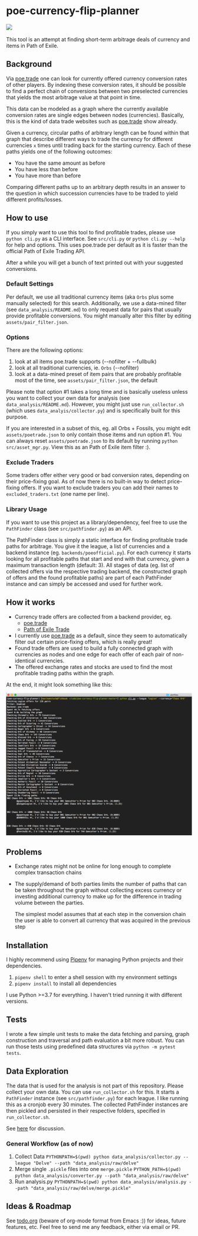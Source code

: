 # poe-currency-flip-planner

![](https://api.travis-ci.com/maximumstock/poe-currency-flip-planner.svg?branch=master)

This tool is an attempt at finding short-term arbitrage deals of currency and items in Path of Exile.

## Background

Via [poe.trade](http://currency.poe.trade) one can look for currently offered currency
conversion rates of other players. By indexing these conversion rates, it should be
possible to find a perfect chain of conversions between two preselected currencies that
yields the most arbitrage value at that point in time.

This data can be modeled as a graph where the currently available conversion rates are
single edges between nodes (currencies). Basically, this is the kind of data trade websites
such as [poe.trade](http://currency.poe.trade) show already.

Given a currency, circular paths of arbitrary length can be found within that graph that
describe different ways to trade the currency for different currencies `x` times until
trading back for the starting currency. Each of these paths yields one of the following
outcomes:

- You have the same amount as before
- You have less than before
- You have more than before

Comparing different paths up to an arbitrary depth results in an answer to the question
in which succession currencies have to be traded to yield different profits/losses.

## How to use

If you simply want to use this tool to find profitable trades,
please use `python cli.py` as a CLI interface.
See `src/cli.py` or `python cli.py --help` for help and options.
This uses poe.trade per default as it is faster than the official Path of Exile Trading API.

After a while you will get a bunch of text printed out with your suggested conversions.

### Default Settings

Per default, we use all traditional currency items (aka `Orbs` plus some manually selected)
for this search.
Additionally, we use a data-mined filter (see `data_analysis/README.md`) to only
request data for pairs that usually provide profitable conversions.
You might manually alter this filter by editing `assets/pair_filter.json`.

### Options

There are the following options:

1. look at all items poe.trade supports (--nofilter + --fullbulk)
2. look at all traditional currencies, ie. `Orbs` (--nofilter)
3. look at a data-mined preset of item pairs that are probably profitable most of the time, see `assets/pair_filter.json`, the default

Please note that option #1 takes a long time and is basically useless unless
you want to collect your own data for analysis (see `data_analysis/README.md`).
However, you might just use `run_collector.sh` (which uses `data_analyis/collector.py`)
and is specifically built for this purpose.

If you are interested in a subset of this, eg. all Orbs + Fossils, you might edit
`assets/poetrade.json` to only contain those items and run option #1.
You can always reset `assets/poetrade.json` to its default by running `python src/asset_mgr.py`.
View this as an Path of Exile item filter :).

### Exclude Traders

Some traders offer either very good or bad conversion rates, depending on their
price-fixing goal.
As of now there is no built-in way to detect price-fixing offers.
If you want to exclude traders you can add their names to `excluded_traders.txt`
(one name per line).

### Library Usage

If you want to use this project as a library/dependency, feel free to use the
`PathFinder` class (see `src/pathfinder.py`) as an API.

The PathFinder class is simply a static interface for finding profitable trade
paths for arbitrage. You give it the league, a list of currencies and a backend
instance (eg. `backends/poeofficial.py`). For each
currency it starts looking for all profitable paths that start and end with that
currency, given a maximum transaction length (default: 3). All stages of data
(eg. list of collected offers via the respective trading backend, the constructed
graph of offers and the found profitable paths) are part of each PathFinder
instance and can simply be accessed and used for further work.

## How it works

- Currency trade offers are collected from a backend provider, eg.
  - [poe.trade](http://poe.trade)
  - [Path of Exile Trade](https://www.pathofexile.com/trade/exchange)
- I currently use [poe.trade](http://currency.poe.trade) as a
  default, since they seem to automatically filter out certain price-fixing offers, which
  is really great!
- Found trade offers are used to build a fully connected graph with currencies as nodes
  and one edge for each offer of each pair of non-identical currencies.
- The offered exchange rates and stocks are used to find the most profitable trading paths
  within the graph.

At the end, it might look something like this:

![](examples/result_screenshot.png)

## Problems

- Exchange rates might not be online for long enough to complete complex transaction chains
- The supply/demand of both parties limits the number of paths that can be taken throughout
  the graph without collecting excess currency or investing additional currency to make
  up for the difference in trading volume between the parties.

  The simplest model assumes that at each step in the conversion chain the user is able
  to convert all currency that was acquired in the previous step

## Installation

I highly recommend using [Pipenv](https://github.com/pypa/pipenv) for managing
Python projects and their dependencies.

1. `pipenv shell` to enter a shell session with my environment settings
2. `pipenv install` to install all dependencies

I use Python >=3.7 for everything. I haven't tried running it with different versions.

## Tests

I wrote a few simple unit tests to make the data fetching and parsing, graph
construction and traversal and path evaluation a bit more robust. You can run
those tests using predefined data structures via `python -m pytest tests`.

## Data Exploration

The data that is used for the analysis is not part of this repository. Please
collect your own data. You can use `run_collector.sh` for this. It starts a
`PathFinder` instance (see `src/pathfinder.py`) for each league. I like running
this as a cronjob every 30 minutes. The collected PathFinder instances are then
pickled and persisted in their respective folders, specified in `run_collector.sh`.

See [here](data_analysis/README.md) for discussion.

### General Workflow (as of now)

1. Collect Data
   `PYTHONPATH=$(pwd) python data_analysis/collector.py --league "Delve" --path "data_analysis/raw/delve"`
2. Merge single `.pickle` files into one `merge.pickle`
   `PYTHON_PATH=$(pwd) python data_analysis/converter.py --path "data_analysis/raw/delve"`
3. Run analysis.py
   `PYTHONPATH=$(pwd) python data_analysis/analysis.py --path "data_analysis/raw/delve/merge.pickle"`

## Ideas & Roadmap

See [todo.org](todo.org) (beware of org-mode format from Emacs :)) for ideas, future features, etc. Feel free to send
me any feedback, either via email or PR.
